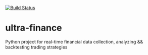 [![Build Status](https://travis-ci.org/llazzaro/ultra-finance.svg)](https://travis-ci.org/llazzaro/ultra-finance)

# ultra-finance
Python project for real-time financial data collection, analyzing &amp;&amp; backtesting trading strategies
